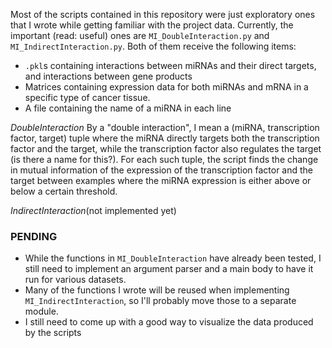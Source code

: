 Most of the scripts contained in this repository were just exploratory ones that I wrote while getting familiar with the project data. Currently, the important (read: useful) ones are `MI_DoubleInteraction.py` and `MI_IndirectInteraction.py`. Both of them receive the following items:
* `.pkl`s containing interactions between miRNAs and their direct targets, and interactions between gene products
* Matrices containing expression data for both miRNAs and mRNA in a specific type of cancer tissue.
* A file containing the name of a miRNA in each line

*DoubleInteraction* By a "double interaction", I mean a (miRNA, transcription factor, target) tuple where the miRNA directly targets both the transcription factor and the target, while the transcription factor also regulates the target (is there a name for this?). For each such tuple, the script finds the change in mutual information of the expression of the transcription factor and the target between examples where the miRNA expression is either above or below a certain threshold.   

*IndirectInteraction*(not implemented yet)


### PENDING ###
* While the functions in `MI_DoubleInteraction` have already been tested, I still need to implement an argument parser and a main body to have it run for various datasets.
* Many of the functions I wrote will be reused when implementing `MI_IndirectInteraction`, so I'll probably move those to a separate module.
* I still need to come up with a good way to visualize the data produced by the scripts